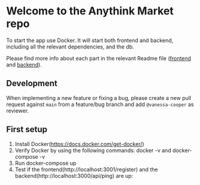 # Welcome to the Anythink Market repo

To start the app use Docker. It will start both frontend and backend, including all the relevant dependencies, and the db.

Please find more info about each part in the relevant Readme file ([frontend](frontend/readme.md) and [backend](backend/README.md)).

## Development

When implementing a new feature or fixing a bug, please create a new pull request against `main` from a feature/bug branch and add `@vanessa-cooper` as reviewer.

## First setup

1. Install Docker(https://docs.docker.com/get-docker/)
2. Verify Docker by using the following commands: docker -v and docker-compose -v
3. Run docker-compose up
4. Test if the frontend(http://localhost:3001/register) and the backend(http://localhost:3000/api/ping) are up:
